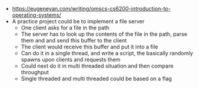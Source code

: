- https://eugeneyan.com/writing/omscs-cs6200-introduction-to-operating-systems/
 - A practice project could be to implement a file server
	 - One client asks for a file in the path
	 - The server has to look up the contents of the file in the path, parse them and and send this buffer to the client
	 - The client would receive this buffer and put it into a file
	 - Can do it in a single thread, and write a script, the basically randomly spawns upon clients and requests them
	 - Could next do it in multi threaded situation and then compare throughput
	 - Single threaded and multi threaded could be based on a flag